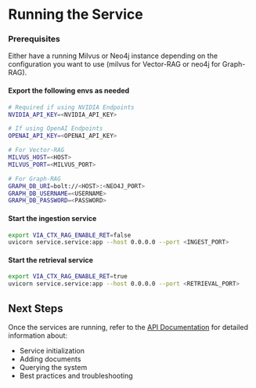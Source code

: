 # Running the Service

### Prerequisites

Either have a running Milvus or Neo4j instance depending on the
configuration you want to use (milvus for Vector-RAG or neo4j for
Graph-RAG).

#### Export the following envs as needed

``` bash
# Required if using NVIDIA Endpoints
NVIDIA_API_KEY=<NVIDIA_API_KEY>

# If using OpenAI Endpoints
OPENAI_API_KEY=<OPENAI_API_KEY>

# For Vector-RAG
MILVUS_HOST=<HOST>
MILVUS_PORT=<MILVUS_PORT>

# For Graph-RAG
GRAPH_DB_URI=bolt://<HOST>:<NEO4J_PORT>
GRAPH_DB_USERNAME=<USERNAME>
GRAPH_DB_PASSWORD=<PASSWORD>
```

#### Start the ingestion service

``` bash
export VIA_CTX_RAG_ENABLE_RET=false
uvicorn service.service:app --host 0.0.0.0 --port <INGEST_PORT>
```

#### Start the retrieval service

``` bash
export VIA_CTX_RAG_ENABLE_RET=true
uvicorn service.service:app --host 0.0.0.0 --port <RETRIEVAL_PORT>
```

## Next Steps

Once the services are running, refer to the [API Documentation](api.md) for detailed information about:
- Service initialization
- Adding documents
- Querying the system
- Best practices and troubleshooting
